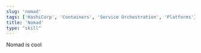```yaml
---
slug: 'nomad'
tags: ['HashiCorp', 'Containers', 'Service Orchestration', 'Platforms']
title: 'Nomad'
type: "skill"
---
```


Nomad is cool